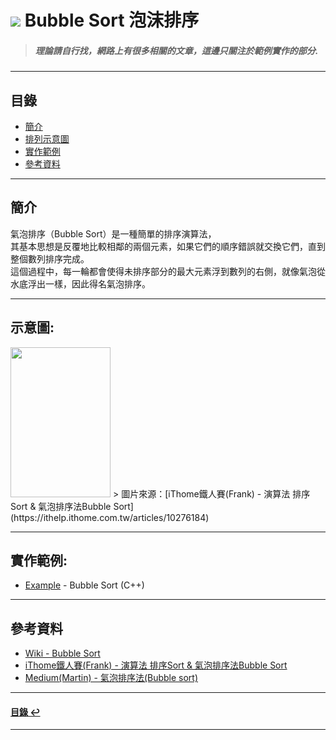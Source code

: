 # ![](https://drive.google.com/uc?id=10INx5_pkhMcYRdx_OO4rXNXxcsvPtBYq) Bubble Sort 泡沫排序
> ##### 理論請自行找，網路上有很多相關的文章，這邊只關注於範例實作的部分.

---

<!--ts-->
## 目錄
* [簡介](#簡介)
* [排列示意圖](#排列示意圖)
* [實作範例](#實作範例)
* [參考資料](#參考資料)
<!--te-->

---

## 簡介
氣泡排序（Bubble Sort）是一種簡單的排序演算法，<br>
其基本思想是反覆地比較相鄰的兩個元素，如果它們的順序錯誤就交換它們，直到整個數列排序完成。<br>
這個過程中，每一輪都會使得未排序部分的最大元素浮到數列的右側，就像氣泡從水底浮出一樣，因此得名氣泡排序。

---

## 示意圖:
<img src="https://drive.google.com/uc?id=1DI8esYRZ4xNPGgukOHE53-HPEYJOyjMy" height="240px" width="160px" />
> 圖片來源：[iThome鐵人賽(Frank) - 演算法 排序Sort & 氣泡排序法Bubble Sort](https://ithelp.ithome.com.tw/articles/10276184)

---

## 實作範例:
- [Example](https://github.com/RC-Dev-Tech/algorithm-bubble-sort/blob/main/C%2B%2B/main.cpp) - Bubble Sort (C++)

---

## 參考資料
* [Wiki - Bubble Sort](https://zh.wikipedia.org/zh-tw/%E5%86%92%E6%B3%A1%E6%8E%92%E5%BA%8F#C++) <br>
* [iThome鐵人賽(Frank) - 演算法 排序Sort & 氣泡排序法Bubble Sort](https://ithelp.ithome.com.tw/articles/10276184) <br>
* [Medium(Martin) - 氣泡排序法(Bubble sort)](https://medium.com/@oturngo/study-note-01-%E6%B0%A3%E6%B3%A1%E6%8E%92%E5%BA%8F%E6%B3%95-bubble-sort-ee534b6f91eb)

---

<!--ts-->
#### [目錄 ↩](#目錄)
<!--te-->
---
